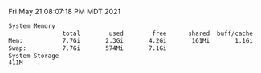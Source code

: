 Fri May 21 08:07:18 PM MDT 2021
```bash
System Memory
               total        used        free      shared  buff/cache   available
Mem:           7.7Gi       2.3Gi       4.2Gi       161Mi       1.1Gi       4.9Gi
Swap:          7.7Gi       574Mi       7.1Gi
System Storage
411M	.
```
```bash
